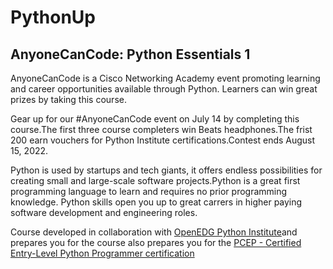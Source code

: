 # PythonUp

## AnyoneCanCode: Python Essentials 1 

AnyoneCanCode is a Cisco Networking Academy event promoting learning and career opportunities available through Python. Learners can win great prizes by taking this course.

Gear up for our #AnyoneCanCode event on July 14 by completing this course.The first
three course completers win Beats headphones.The frist 200 earn vouchers for Python Institute certifications.Contest ends August 15, 2022.

Python is used by startups and tech giants, it offers endless possibilities for creating small and large-scale software projects.Python is a great first programming language to learn and requires no prior programming knowledge. Python skills open you up to great carrers in higher paying software development and engineering roles.

Course developed in collaboration with [OpenEDG Python Institute](https://pythoninstitute.org)and prepares you for the course also prepares you for the
[PCEP - Certified Entry-Level Python Programmer certification](https://pythoninstitute.org/certification/pcep-certification-entry-level/)







